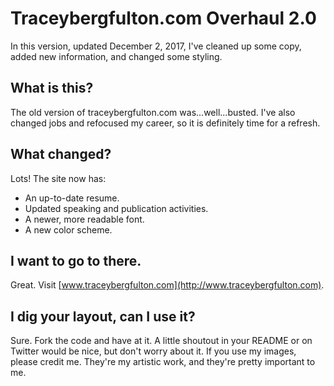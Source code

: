 # Traceybergfulton.com Overhaul 2.0
In this version, updated December 2, 2017, I've cleaned up some copy, added new information, and changed some styling. 

## What is this? 
The old version of traceybergfulton.com was...well...busted. I've also changed jobs and refocused my career, so it is definitely time for a refresh. 

## What changed? 
Lots! The site now has:
* An up-to-date resume.
* Updated speaking and publication activities. 
* A newer, more readable font. 
* A new color scheme. 

## I want to go to there. 
Great. Visit [www.traceybergfulton.com](http://www.traceybergfulton.com).

## I dig your layout, can I use it? 
Sure. Fork the code and have at it. A little shoutout in your README or 
on Twitter would be nice, but don't worry about it. If you use my images,
please credit me. They're my artistic work, and they're pretty important to me. 

